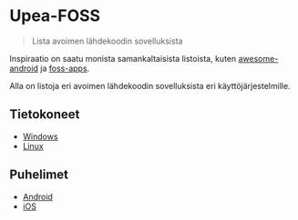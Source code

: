 # Upea-FOSS
> Lista avoimen lähdekoodin sovelluksista

Inspiraatio on saatu monista samankaltaisista listoista, kuten [awesome-android] ja [foss-apps].

[awesome-android]: https://github.com/LinuxCafeFederation/awesome-android
[foss-apps]: https://github.com/albertomosconi/foss-apps

Alla on listoja eri avoimen lähdekoodin sovelluksista eri käyttöjärjestelmille.

## Tietokoneet
- [Windows]
- [Linux]
## Puhelimet
- [Android]
- [iOS]

[Windows]: /tietokoneet/windows.md
[Linux]: /tietokoneet/linux.md
[Android]: /puhelimet/android.md
[iOS]: /puhelimet/ios.md
